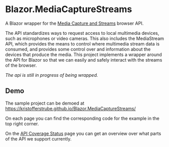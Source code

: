 # Blazor.MediaCaptureStreams
A Blazor wrapper for the [Media Capture and Streams](https://www.w3.org/TR/mediacapture-streams/) browser API.

The API standardizes ways to request access to local multimedia devices, such as microphones or video cameras. This also includes the MediaStream API, which provides the means to control where multimedia stream data is consumed, and provides some control over and information about the devices that produce the media. This project implements a wrapper around the API for Blazor so that we can easily and safely interact with the streams of the browser.

*The api is still in progress of being wrapped.*

## Demo
The sample project can be demoed at https://kristofferstrube.github.io/Blazor.MediaCaptureStreams/

On each page you can find the corresponding code for the example in the top right corner.

On the [API Coverage Status](https://kristofferstrube.github.io/Blazor.MediaCaptureStreams/Status) page you can get an overview over what parts of the API we support currently.

